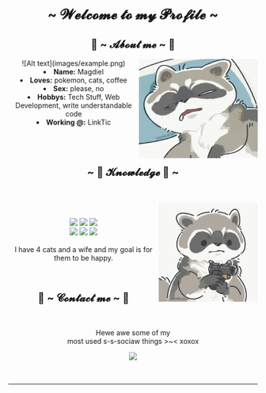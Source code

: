 <body>
  <center>
<h1 align="center">~  𝓦𝓮𝓵𝓬𝓸𝓶𝓮 𝓽𝓸 𝓶𝔂 𝓟𝓻𝓸𝓯𝓲𝓵𝓮  ~</h1>
<div>
<h2 align="center"> 🦝 ~ 𝓐𝓫𝓸𝓾𝓽 𝓶𝓮 ~ 🦝 </h2>
  <div align="center">
    ![Alt text](images/example.png)
<img src="./profile1.jpeg" align="right" width="240" height="200">
  </div>
<li>
 <b>Name:</b> Magdiel</li>
<li>
<b>Loves:</b> pokemon, cats, coffee
</li>
<li>
<b>Sex:</b> please, no
</li>
<li>
<b>Hobbys:</b> Tech Stuff, Web Development, write understandable code
</li>
<li>
<b>Working @:</b> LinkTic
</li>
<br><br><br>
</div>
<div>
<h2 align="center">            ~ 📇 𝓚𝓷𝓸𝔀𝓵𝓮𝓭𝓰𝓮 📇 ~</h2>
 <br>
<p>
  <div align="center">
<img src="./profile2.jpeg" align="right" width="200" height="200">
  </div>
</div>
<div>
  <br>
<p align="center"><img src="https://img.shields.io/badge/adobe%20photoshop%20-%2331A8FF.svg?&style=for-the-badge&logo=adobe%20photoshop&logoColor=white"/> <img src="https://img.shields.io/badge/html5%20-%23E34F26.svg?&style=for-the-badge&logo=html5&logoColor=white"/> <img src="https://img.shields.io/badge/css3%20-%231572B6.svg?&style=for-the-badge&logo=css3&logoColor=white"/><br>
 <img src="https://img.shields.io/badge/node.js%20-%2343853D.svg?&style=for-the-badge&logo=node.js&logoColor=white"/> <img src="https://img.shields.io/badge/javascript%20-%23323330.svg?&style=for-the-badge&logo=javascript&logoColor=%23F7DF1E"/> <img src="https://img.shields.io/badge/git%20-%23F05033.svg?&style=for-the-badge&logo=git&logoColor=white"/> <br><br>
I have 4 cats and a wife and my goal is for them to be happy.
</p>
<br>
<h2 align="center">           📝 ~ 𝓒𝓸𝓷𝓽𝓪𝓬𝓽 𝓶𝓮 ~ 📝</h2>
<br>
<p align="center">Hewe awe some of my <br>
most used s-s-sociaw things >~< xoxox</p>
<p align="center"><a href="https://www.linkedin.com/in/rmagdiel" target="_blank"><img src="https://img.shields.io/badge/linkedin-%230077B5.svg?style=for-the-badge&logo=linkedin&logoColor=white"/></a></p>
</div>
<br>
<hr>
</div>
</div>
    </center>
</body>
